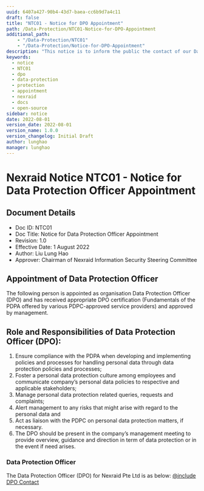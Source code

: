 ```yaml
---
uuid: 6407a427-90b4-43d7-baea-cc6b9d7a4c11
draft: false
title: "NTC01 - Notice for DPO Appointment"
path: /Data-Protection/NTC01-Notice-for-DPO-Appointment
additional_path:
    - "/Data-Protection/NTC01"
    - "/Data-Protection/Notice-for-DPO-Appointment"
description: "This notice is to inform the public the contact of our Data Protection Officer."
keywords: 
  - notice
  - NTC01
  - dpo
  - data-protection
  - protection
  - appointment
  - nexraid
  - docs
  - open-source
sidebar: notice
date: 2022-08-01
version_date: 2022-08-01
version_name: 1.0.0
version_changelog: Initial Draft
author: lunghao
manager: lunghao
---
```


# Nexraid Notice NTC01 - Notice for Data Protection Officer Appointment

## Document Details
* Doc ID: NTC01
* Doc Title: Notice for Data Protection Officer Appointment
* Revision: 1.0
* Effective Date: 1 August 2022
* Author: Liu Lung Hao
* Approver: Chairman of Nexraid Information Security Steering Committee


## Appointment of Data Protection Officer
The following person is appointed as organisation Data Protection Officer (DPO) and has received appropriate DPO certification (Fundamentals of the PDPA offered by various PDPC-approved service providers) and approved by management.

## Role and Responsibilities of Data Protection Officer (DPO):
1. Ensure compliance with the PDPA when developing and implementing policies and processes for handling personal data through data protection policies and processes;
2. Foster a personal data protection culture among employees and communicate company’s personal data policies to respective and applicable stakeholders;
3. Manage personal data protection related queries, requests and complaints;
4. Alert management to any risks that might arise with regard to the personal data and
5. Act as liaison with the PDPC on personal data protection matters, if necessary.
6. The DPO should be present in the company’s management meeting to provide overview, guidance and direction in term of data protection or in the event if need arises. 

### Data Protection Officer
The Data Protection Officer (DPO) for Nexraid Pte Ltd is as below: 
[@include DPO Contact](DPO-Contact.md)